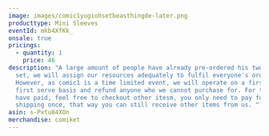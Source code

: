 ```yaml
---
image: images/comic1yugiohsetbeasthingde-later.png
producttype: Mini Sleeves
eventId: mkb4XfKk_
onsale: true
pricings:
  - quantity: 1
    price: 46
description: "A large amount of people have already pre-ordered his two sleeves
  set, we will assign our resources adequately to fulfil everyone's orders.
  However, as comic1 is a time limited event, we will operate on a first come
  first serve basis and refund anyone who we cannot purchase for. For those who
  have paid, feel free to checkout other itesm, you only need to pay for
  shipping once, that way you can still receive other items from us. "
asin: s-Pxtu84XOn
merchandise: comiket
---
```

